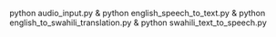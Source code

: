 python audio_input.py & python english_speech_to_text.py & python english_to_swahili_translation.py & python swahili_text_to_speech.py